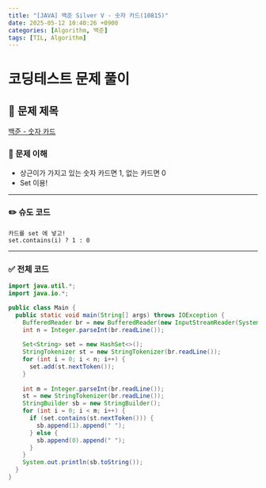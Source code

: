 ```yaml
---
title: "[JAVA] 백준 Silver V - 숫자 카드(10815)"
date: 2025-05-12 10:40:26 +0900
categories: [Algorithm, 백준]
tags: [TIL, Algorithm]
---
```

# 코딩테스트 문제 풀이

## 📘 문제 제목
[백준 - 숫자 카드](https://www.acmicpc.net/problem/10815)

### 🧠 문제 이해
- 상근이가 가지고 있는 숫자 카드면 1, 없는 카드면 0
- Set 이용!

---

### ✏️ 슈도 코드

```plaintext
카드를 set 에 넣고!
set.contains(i) ? 1 : 0
```

---

### ✅ 전체 코드
```java
import java.util.*;
import java.io.*;

public class Main {
  public static void main(String[] args) throws IOException {
    BufferedReader br = new BufferedReader(new InputStreamReader(System.in));
    int n = Integer.parseInt(br.readLine());
    
    Set<String> set = new HashSet<>();
    StringTokenizer st = new StringTokenizer(br.readLine());
    for (int i = 0; i < n; i++) {
      set.add(st.nextToken());
    }
    
    int m = Integer.parseInt(br.readLine());
    st = new StringTokenizer(br.readLine());
    StringBuilder sb = new StringBuilder();
    for (int i = 0; i < m; i++) {
      if (set.contains(st.nextToken())) {
        sb.append(1).append(" ");
      } else {
        sb.append(0).append(" ");
      }
    }
    System.out.println(sb.toString());
  }
}
```
